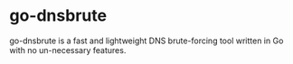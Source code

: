 # go-dnsbrute
go-dnsbrute is a fast and lightweight DNS brute-forcing tool written in Go with no un-necessary features.
